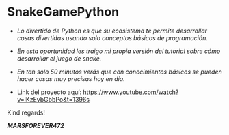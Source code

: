 # SnakeGamePython

- _Lo divertido de Python es que su ecosistema te permite desarrollar cosas divertidas usando solo conceptos básicos de programación._
- _En esta oportunidad les traigo mi propia versión del tutorial sobre cómo desarrollar el juego de snake._
- _En tan solo 50 minutos verás que con conocimientos básicos se pueden hacer cosas muy precisas hoy en día._

- Link del proyecto aquí: https://www.youtube.com/watch?v=lKzEvbGbbPo&t=1396s

Kind regards!

***MARSFOREVER472***
